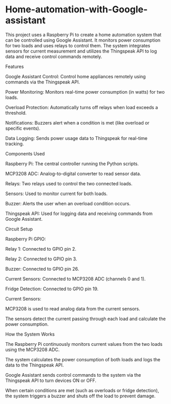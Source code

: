 # Home-automation-with-Google-assistant

This project uses a Raspberry Pi to create a home automation system that can be controlled using Google Assistant. It monitors power consumption for two loads and uses relays to control them. The system integrates sensors for current measurement and utilizes the Thingspeak API to log data and receive control commands remotely.


Features

Google Assistant Control: Control home appliances remotely using commands via the Thingspeak API.

Power Monitoring: Monitors real-time power consumption (in watts) for two loads.

Overload Protection: Automatically turns off relays when load exceeds a threshold.

Notifications: Buzzers alert when a condition is met (like overload or specific events).

Data Logging: Sends power usage data to Thingspeak for real-time tracking.


Components Used

Raspberry Pi: The central controller running the Python scripts.

MCP3208 ADC: Analog-to-digital converter to read sensor data.

Relays: Two relays used to control the two connected loads.

Sensors: Used to monitor current for both loads.

Buzzer: Alerts the user when an overload condition occurs.

Thingspeak API: Used for logging data and receiving commands from Google Assistant.


Circuit Setup

Raspberry Pi GPIO:

Relay 1: Connected to GPIO pin 2.

Relay 2: Connected to GPIO pin 3.

Buzzer: Connected to GPIO pin 26.

Current Sensors: Connected to MCP3208 ADC (channels 0 and 1).

Fridge Detection: Connected to GPIO pin 19.


Current Sensors:

MCP3208 is used to read analog data from the current sensors.

The sensors detect the current passing through each load and calculate the power consumption.


How the System Works

The Raspberry Pi continuously monitors current values from the two loads using the MCP3208 ADC.

The system calculates the power consumption of both loads and logs the data to the Thingspeak API.

Google Assistant sends control commands to the system via the Thingspeak API to turn devices ON or OFF.

When certain conditions are met (such as overloads or fridge detection), the system triggers a buzzer and shuts off the load to prevent damage.
